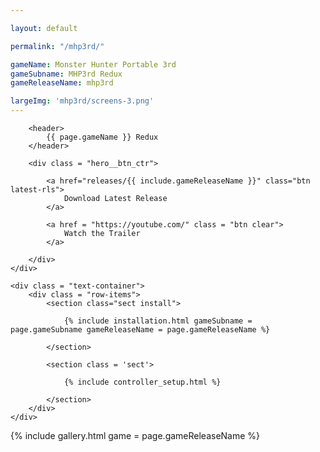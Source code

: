 ```yaml
---

layout: default

permalink: "/mhp3rd/"

gameName: Monster Hunter Portable 3rd
gameSubname: MHP3rd Redux
gameReleaseName: mhp3rd

largeImg: 'mhp3rd/screens-3.png'
---
```


<section class = "main-wrapper">
	<div class="sect text-container">

		<header>
			{{ page.gameName }} Redux
		</header>

		<div class = "hero__btn_ctr">

			<a href="releases/{{ include.gameReleaseName }}" class="btn latest-rls">
				Download Latest Release
			</a>

			<a href = "https://youtube.com/" class = "btn clear">		
				Watch the Trailer
			</a>

		</div>
	</div>

	<div class = "text-container">
		<div class = "row-items">
			<section class="sect install">
				
				{% include installation.html gameSubname = page.gameSubname gameReleaseName = page.gameReleaseName %}

			</section>

			<section class = 'sect'>

				{% include controller_setup.html %}
				
			</section>
		</div>
	</div>
</section>

<section id = 'gallery' class="mhp3rd">
	{% include gallery.html game = page.gameReleaseName %}
</section>